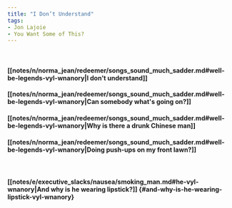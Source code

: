 ```yaml
---
title: "I Don’t Understand"
tags:
- Jon Lajoie
- You Want Some of This?
---
```

&nbsp;
#### [[notes/n/norma_jean/redeemer/songs_sound_much_sadder.md#well-be-legends-vyl-wnanory|I don't understand]]
#### [[notes/n/norma_jean/redeemer/songs_sound_much_sadder.md#well-be-legends-vyl-wnanory|Can somebody what's going on?]]
#### [[notes/n/norma_jean/redeemer/songs_sound_much_sadder.md#well-be-legends-vyl-wnanory|Why is there a drunk Chinese man]]
#### [[notes/n/norma_jean/redeemer/songs_sound_much_sadder.md#well-be-legends-vyl-wnanory|Doing push-ups on my front lawn?]]
&nbsp;
#### [[notes/e/executive_slacks/nausea/smoking_man.md#he-vyl-wnanory|And why is he wearing lipstick?]] {#and-why-is-he-wearing-lipstick-vyl-wnanory}
